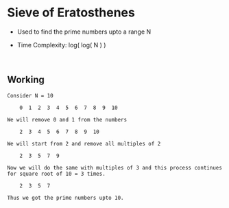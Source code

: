 # Sieve of Eratosthenes

* Used to find the prime numbers upto a range N

* Time Complexity: log( log( N ) )

<br>

## Working

    Consider N = 10

        0  1  2  3  4  5  6  7  8  9  10

    We will remove 0 and 1 from the numbers

        2  3  4  5  6  7  8  9  10
    
    We will start from 2 and remove all multiples of 2

        2  3  5  7  9
    
    Now we will do the same with multiples of 3 and this process continues for square root of 10 = 3 times.

        2  3  5  7

    Thus we got the prime numbers upto 10.

    

